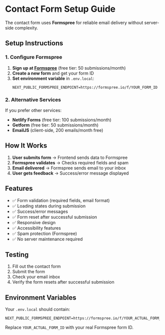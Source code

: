 # Contact Form Setup Guide

The contact form uses **Formspree** for reliable email delivery without server-side complexity.

## Setup Instructions

### 1. Configure Formspree

1. **Sign up at [Formspree](https://formspree.io/)** (free tier: 50 submissions/month)
2. **Create a new form** and get your form ID
3. **Set environment variable** in `.env.local`:
   ```
   NEXT_PUBLIC_FORMSPREE_ENDPOINT=https://formspree.io/f/YOUR_FORM_ID
   ```

### 2. Alternative Services

If you prefer other services:

- **Netlify Forms** (free tier: 100 submissions/month)
- **Getform** (free tier: 50 submissions/month)
- **EmailJS** (client-side, 200 emails/month free)

## How It Works

1. **User submits form** → Frontend sends data to Formspree
2. **Formspree validates** → Checks required fields and spam
3. **Email delivered** → Formspree sends email to your inbox
4. **User gets feedback** → Success/error message displayed

## Features

- ✅ Form validation (required fields, email format)
- ✅ Loading states during submission
- ✅ Success/error messages
- ✅ Form reset after successful submission
- ✅ Responsive design
- ✅ Accessibility features
- ✅ Spam protection (Formspree)
- ✅ No server maintenance required

## Testing

1. Fill out the contact form
2. Submit the form
3. Check your email inbox
4. Verify the form resets after successful submission

## Environment Variables

Your `.env.local` should contain:

```
NEXT_PUBLIC_FORMSPREE_ENDPOINT=https://formspree.io/f/YOUR_ACTUAL_FORM_ID
```

Replace `YOUR_ACTUAL_FORM_ID` with your real Formspree form ID.
